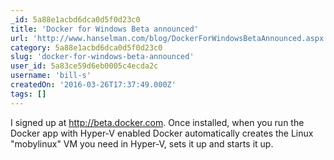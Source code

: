 ```yaml
---
_id: 5a88e1acbd6dca0d5f0d23c0
title: 'Docker for Windows Beta announced'
url: 'http://www.hanselman.com/blog/DockerForWindowsBetaAnnounced.aspx'
category: 5a88e1acbd6dca0d5f0d23c0
slug: 'docker-for-windows-beta-announced'
user_id: 5a83ce59d6eb0005c4ecda2c
username: 'bill-s'
createdOn: '2016-03-26T17:37:49.000Z'
tags: []
---
```


I signed up at http://beta.docker.com. Once installed, when you run the Docker app with Hyper-V enabled Docker automatically creates the Linux "mobylinux" VM you need in Hyper-V, sets it up and starts it up.
